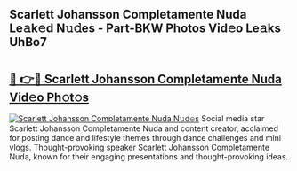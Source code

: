 ## Scarlett Johansson Completamente Nuda Le𝚊k𝚎d N𝚞𝚍es - Part-BKW Photos Vid𝚎o Le𝚊ks UhBo7

# <h2><a href="http://fbf9oo7.evod.top/?m=Scarlett+Johansson+Completamente+Nuda">🔗 👉🔴 Scarlett Johansson Completamente Nuda Vid𝚎o Ph𝚘t𝚘s</a></h2>

[![Scarlett Johansson Completamente Nuda N𝚞d𝚎s](https://i.imgur.com/8V9OHl7.gif)](http://fbf9oo7.evod.top/?m=Scarlett+Johansson+Completamente+Nuda)
Social media star Scarlett Johansson Completamente Nuda and content creator, acclaimed for posting dance and lifestyle themes through dance challenges and mini vlogs. Thought-provoking speaker Scarlett Johansson Completamente Nuda, known for their engaging presentations and thought-provoking ideas. 
